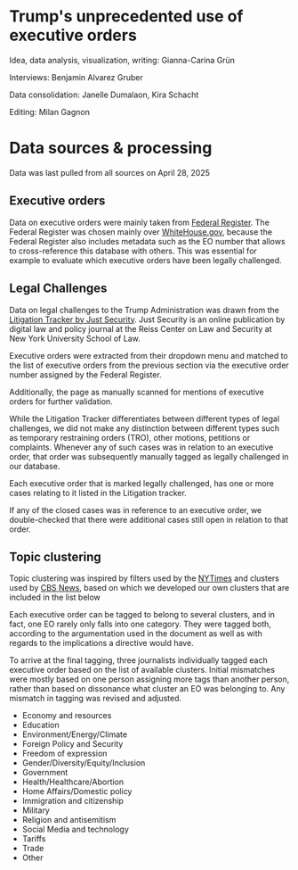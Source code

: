 # Trump's unprecedented use of executive orders

Idea, data analysis, visualization, writing: Gianna-Carina Grün

Interviews: Benjamin Alvarez Gruber

Data consolidation: Janelle Dumalaon, Kira Schacht

Editing: Milan Gagnon


# Data sources & processing

Data was last pulled from all sources on April 28, 2025

## Executive orders

Data on executive orders were mainly taken from [Federal Register](https://www.federalregister.gov/presidential-documents/executive-orders/donald-trump/2025). The Federal Register was chosen mainly over [WhiteHouse.gov](https://www.whitehouse.gov/presidential-actions/), because the Federal Register also includes metadata such as the EO number that allows to cross-reference this database with others. This was essential for example to evaluate which executive orders have been legally challenged.

## Legal Challenges

Data on legal challenges to the Trump Administration was drawn from the [Litigation Tracker by Just Security](https://www.justsecurity.org/107087/tracker-litigation-legal-challenges-trump-administration/). Just Security is an online publication by digital law and policy journal at the Reiss Center on Law and Security at New York University School of Law.

Executive orders were extracted from their dropdown menu and matched to the list of executive orders from the previous section via the executive order number assigned by the Federal Register.

Additionally, the page as manually scanned for mentions of executive orders for further validation.

While the Litigation Tracker differentiates between different types of legal challenges, we did not make any distinction between different types such as temporary restraining orders (TRO),  other motions, petitions or complaints. Whenever any of such cases was in relation to an executive order, that order was subsequently manually tagged as legally challenged in our database.

Each executive order that is marked legally challenged, has one or more cases relating to it listed in the Litigation tracker.

If any of the closed cases was in reference to an executive order, we double-checked that there were additional cases still open in relation to that order.

## Topic clustering

Topic clustering was inspired by filters used by the [NYTimes](https://www.nytimes.com/interactive/2025/us/trump-agenda-2025.html) and clusters used by [CBS News](https://www.cbsnews.com/news/trump-issues-record-100-executive-order-of-second-term-breakdown/), based on which we developed our own clusters that are included in the list below

Each executive order can be tagged to belong to several clusters, and in fact, one EO rarely only falls into one category. They were tagged both, according to the argumentation used in the document as well as with regards to the implications a directive would have.

To arrive at the final tagging, three journalists individually tagged each executive order based on the list of available clusters. Initial mismatches were mostly based on one person assigning more tags than another person, rather than based on dissonance what cluster an EO was belonging to. Any mismatch in tagging was revised and adjusted.

* Economy and resources
* Education
* Environment/Energy/Climate
* Foreign Policy and Security
* Freedom of expression
* Gender/Diversity/Equity/Inclusion
* Government
* Health/Healthcare/Abortion
* Home Affairs/Domestic policy
* Immigration and citizenship
* Military
* Religion and antisemitism
* Social Media and technology
* Tariffs
* Trade
* Other

